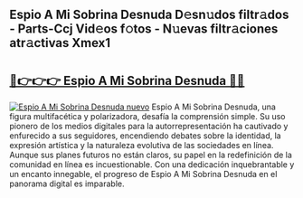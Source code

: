 ## Espio A Mi Sobrina Desnuda D𝚎sn𝚞dos filtr𝚊dos - Parts-Ccj Vid𝚎os f𝚘tos - N𝚞evas filtr𝚊ciones atr𝚊ctivas Xmex1

# <h2><a href="http://mb4v9l.tromn.icu/?c=Espio+A+Mi+Sobrina+Desnuda">🔗👉👉👉 Espio A Mi Sobrina Desnuda 🔗🔗</a></h2>

[![Espio A Mi Sobrina Desnuda nuevo](https://i.imgur.com/pEAQMta.gif)](http://mb4v9l.tromn.icu/?c=Espio+A+Mi+Sobrina+Desnuda)
Espio A Mi Sobrina Desnuda, una figura multifacética y polarizadora, desafía la comprensión simple. Su uso pionero de los medios digitales para la autorrepresentación ha cautivado y enfurecido a sus seguidores, encendiendo debates sobre la identidad, la expresión artística y la naturaleza evolutiva de las sociedades en línea. Aunque sus planes futuros no están claros, su papel en la redefinición de la comunidad en línea es incuestionable. Con una dedicación inquebrantable y un encanto innegable, el progreso de Espio A Mi Sobrina Desnuda en el panorama digital es imparable.
